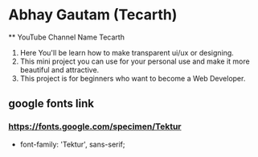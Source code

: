 # Abhay Gautam (Tecarth)
** YouTube Channel Name Tecarth

1. Here You'll be learn how to make transparent ui/ux or designing.
2. This mini project you can use for your personal use and make it more
   beautiful and attractive.
3. This project is for beginners who want to become a Web Developer.


## google fonts link
### https://fonts.google.com/specimen/Tektur
<style>
  @import url('https://fonts.googleapis.com/css2?family=Tektur:wght@400;500;600;700;800;900&display=swap');
</style>
* font-family: 'Tektur', sans-serif;

